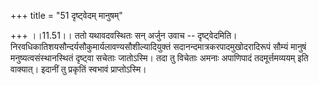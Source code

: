 +++
title = "51 दृष्ट्वेदम् मानुषम्"

+++
।।11.51।। ततो यथावदवस्थितः सन् अर्जुन उवाच -- दृष्ट्वेदमिति।
निरवधिकातिशयसौन्दर्यसौकुमार्यलावण्यसौशील्यादियुक्तं
सदानन्दमात्रकरपादमुखोदरादिरूपं सौम्यं मानुषं मनुष्यत्वसंस्थानस्थितं
दृष्ट्वा सचेताः जातोऽस्मि। तदा तु विचेताः अमनाः अपाणिपादं
तदमूर्त्तमव्ययम् इति वाक्यात्। इदानीं तु प्रकृतिं स्वभावं प्राप्तोऽस्मि।
